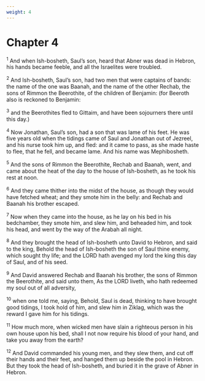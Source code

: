 ```yaml
---
weight: 4
---
```


# Chapter 4

<sup>1</sup> And when Ish-bosheth, Saul’s son, heard that Abner was dead in Hebron, his hands became feeble, and all the Israelites were troubled. 

<sup>2</sup> And Ish-bosheth, Saul’s son, had two men that were captains of bands: the name of the one was Baanah, and the name of the other Rechab, the sons of Rimmon the Beerothite, of the children of Benjamin: (for Beeroth also is reckoned to Benjamin: 

<sup>3</sup> and the Beerothites fled to Gittaim, and have been sojourners there until this day.) 

<sup>4</sup> Now Jonathan, Saul’s son, had a son that was lame of his feet. He was five years old when the tidings came of Saul and Jonathan out of Jezreel, and his nurse took him up, and fled: and it came to pass, as she made haste to flee, that he fell, and became lame. And his name was Mephibosheth. 

<sup>5</sup> And the sons of Rimmon the Beerothite, Rechab and Baanah, went, and came about the heat of the day to the house of Ish-bosheth, as he took his rest at noon. 

<sup>6</sup> And they came thither into the midst of the house, as though they would have fetched wheat; and they smote him in the belly: and Rechab and Baanah his brother escaped. 

<sup>7</sup> Now when they came into the house, as he lay on his bed in his bedchamber, they smote him, and slew him, and beheaded him, and took his head, and went by the way of the Arabah all night. 

<sup>8</sup> And they brought the head of Ish-bosheth unto David to Hebron, and said to the king, Behold the head of Ish-bosheth the son of Saul thine enemy, which sought thy life; and the LORD hath avenged my lord the king this day of Saul, and of his seed. 

<sup>9</sup> And David answered Rechab and Baanah his brother, the sons of Rimmon the Beerothite, and said unto them, As the LORD liveth, who hath redeemed my soul out of all adversity, 

<sup>10</sup> when one told me, saying, Behold, Saul is dead, thinking to have brought good tidings, I took hold of him, and slew him in Ziklag, which was the reward I gave him for his tidings. 

<sup>11</sup> How much more, when wicked men have slain a righteous person in his own house upon his bed, shall I not now require his blood of your hand, and take you away from the earth? 

<sup>12</sup> And David commanded his young men, and they slew them, and cut off their hands and their feet, and hanged them up beside the pool in Hebron. But they took the head of Ish-bosheth, and buried it in the grave of Abner in Hebron. 


